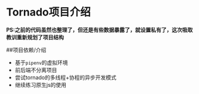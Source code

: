 # Tornado项目介绍

**PS:之前的代码虽然也整理了，但还是有些数据暴露了，就设置私有了，这次吸取教训重新规划了项目结构**


##项目依赖/介绍
* 基于`pipenv`的虚拟环境
* 前后端不分离项目
* 尝试tornado的多线程+协程的异步开发模式
* 继续练习原生js的使用
 
